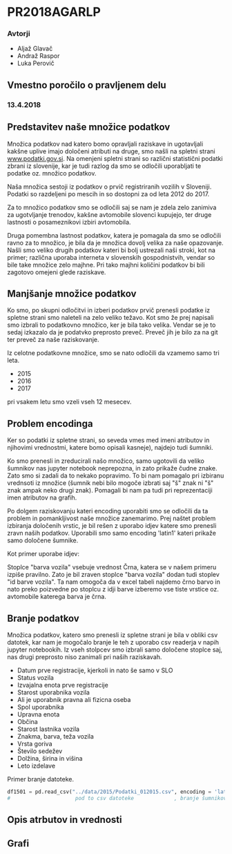 # PR2018AGARLP #

### Avtorji ###

* Aljaž Glavač
* Andraž Raspor
* Luka Perovič

## Vmestno poročilo o pravljenem delu ##
### 13.4.2018 ###

## Predstavitev naše množice podatkov ##

Množica podatkov nad katero bomo opravljali raziskave in ugotavljali kakšne uplive imajo določeni atributi na druge, smo našli na spletni strani www.podatki.gov.si. Na omenjeni spletni strani so različni statistični podatki zbrani iz slovenije, kar je tudi razlog da smo se odločili uporabljati te podatke oz. množico podatkov.

Naša množica sestoji iz podatkov o prvič registriranih vozilih v Sloveniji. Podatki so razdeljeni po mescih in so dostopni za od leta 2012 do 2017. 

Za to množico podatkov smo se odločili saj se nam je zdela zelo zanimiva za ugotvljanje trenodov, kakšne avtomobile slovenci kupujejo, ter druge lastnosti o posameznikovi izbiri avtomobila.

Druga pomembna lastnost podatkov, katera je pomagala da smo se odločili ravno za to množico, je bila da je množica dovolj velika za naše opazovanje. Našli smo veliko drugih podatkov kateri bi bolj ustrezali naši stroki, kot na primer; različna uporaba interneta v slovenskih gospodnistvih, vendar so bile take množice zelo majhne. Pri tako majhni količini podatkov bi bili zagotovo omejeni glede raziskave.

## Manjšanje množice podatkov ##

Ko smo, po skupni odločitvi in izberi podatkov prvič prenesli podatke iz spletne strani smo naleteli na zelo veliko težavo. Kot smo že prej napisali smo izbrali to podatkovno množico, ker je bila tako velika. Vendar se je to sedaj izkazalo da je podatvko preprosto preveč. Preveč jih je bilo za na git ter preveč za naše raziskovanje.

Iz celotne podatkovne množice, smo se nato odločili da vzamemo samo tri leta.
* 2015
* 2016
* 2017

pri vsakem letu smo vzeli vseh 12 mesecev.

## Problem encodinga ##

Ker so podatki iz spletne strani, so seveda vmes med imeni atributov in njihovimi vrednostmi, katere bomo opisali kasneje), najdejo tudi šumniki.

Ko smo prenesli in zreducirali našo množico, samo ugotovili da veliko šumnikov nas jupyter notebook neprepozna, in zato prikaže čudne znake. Zato smo si zadali da to nekako popravimo. To bi nam pomagalo pri izbiranu vrednsoti iz množice (šumnik nebi bilo mogoče izbrati saj "š" znak ni "š" znak ampak neko drugi znak). Pomagali bi nam pa tudi pri reprezentaciji imen atributov na grafih.

Po dolgem raziskovanju kateri encoding uporabiti smo se odločili da ta problem in pomankljivost naše množice zanemarimo. Prej naštet problem izbiranja določenih vrstic, je bil rešen z uporabo idjev katere smo prenesli zravn naših podatkov. Uporabili smo samo encoding 'latin1' kateri prikaže samo določene šumnike.

Kot primer uporabe idjev:

Stoplce "barva vozila" vsebuje vrednost Črna, katera se v našem primeru izpiše pravilno. Zato je bil zraven stoplce "barva vozila" dodan tudi stoplev "id barve vozila". Ta nam omogoča da v excel tabeli najdemo črno barvo in nato preko poizvedne po stoplcu z idji barve izberemo vse tiste vrstice oz. avtomobile katerega barva je črna.

## Branje podatkov ##

Množica podatkov, katero smo prenesli iz spletne strani je bila v obliki csv datotek, kar nam je mogočalo branje le teh z uporabo csv readerja v napih jupyter notebookih. Iz vseh stolpcev smo izbrali samo določene stoplce saj, nas drugi preprosto niso zanimali pri naših raziskavah.

* Datum prve registracije, kjerkoli in nato še samo v SLO
* Status vozila
* Izvajalna enota prve registracije
* Starost uporabnika vozila
* Ali je uporabnik pravna ali fizicna oseba
* Spol uporabnika
* Upravna enota
* Občina
* Starost lastnika vozila
* Znakma, barva, teža vozila
* Vrsta goriva
* Število sedežev
* Dolžina, širina in višina
* Leto izdelave

Primer branje datoteke.
```python
df1501 = pd.read_csv("../data/2015/Podatki_012015.csv", encoding = 'latin1', usecols=stolpci)
#                     pod to csv datoteke             , branje šumnikov    , uporaba samo določenih stolpcov
```

## Opis atrbutov in vrednosti ##

## Grafi ##
